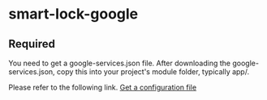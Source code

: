 # smart-lock-google

## Required
You need to get a google-services.json file.
After downloading the google-services.json, copy this into your project's module folder, typically app/.

Please refer to the following link.
[Get a configuration file](https://developers.google.com/identity/sign-in/android/start-integrating#get-config)